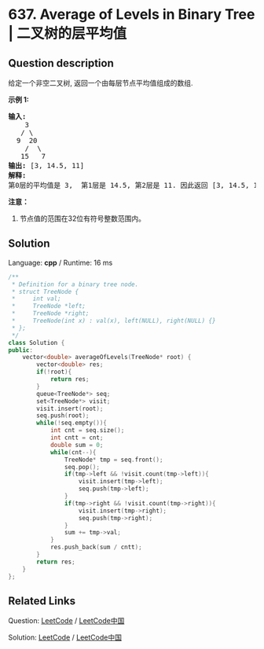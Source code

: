 # 637. Average of Levels in Binary Tree | 二叉树的层平均值

## Question description

<!--If you want to use the English description, use Given a non-empty binary tree, return the average value of the nodes on each level in the form of an array.

<p><b>Example 1:</b><br />
<pre>
<b>Input:</b>
    3
   / \
  9  20
    /  \
   15   7
<b>Output:</b> [3, 14.5, 11]
<b>Explanation:</b>
The average value of nodes on level 0 is 3,  on level 1 is 14.5, and on level 2 is 11. Hence return [3, 14.5, 11].
</pre>
</p>

<p><b>Note:</b><br>
<ol>
<li>The range of node's value is in the range of 32-bit signed integer.</li>
</ol>
</p> instead-->
<p>给定一个非空二叉树, 返回一个由每层节点平均值组成的数组.</p>

<p><strong>示例 1:</strong></p>

<pre><strong>输入:</strong>
    3
   / \
  9  20
    /  \
   15   7
<strong>输出:</strong> [3, 14.5, 11]
<strong>解释:</strong>
第0层的平均值是 3,  第1层是 14.5, 第2层是 11. 因此返回 [3, 14.5, 11].
</pre>

<p><strong>注意：</strong></p>

<ol>
	<li>节点值的范围在32位有符号整数范围内。</li>
</ol>




## Solution

Language: **cpp**  /  Runtime: 16 ms

```cpp
/**
 * Definition for a binary tree node.
 * struct TreeNode {
 *     int val;
 *     TreeNode *left;
 *     TreeNode *right;
 *     TreeNode(int x) : val(x), left(NULL), right(NULL) {}
 * };
 */
class Solution {
public:
    vector<double> averageOfLevels(TreeNode* root) {
        vector<double> res;
        if(!root){
            return res;
        }
        queue<TreeNode*> seq;
        set<TreeNode*> visit;
        visit.insert(root);
        seq.push(root);
        while(!seq.empty()){
            int cnt = seq.size();
            int cntt = cnt;
            double sum = 0;
            while(cnt--){
                TreeNode* tmp = seq.front();
                seq.pop();
                if(tmp->left && !visit.count(tmp->left)){
                    visit.insert(tmp->left);
                    seq.push(tmp->left);
                }
                if(tmp->right && !visit.count(tmp->right)){
                    visit.insert(tmp->right);
                    seq.push(tmp->right);
                }
                sum += tmp->val;
            }
            res.push_back(sum / cntt);
        }
        return res;
    }
};
```



## Related Links

Question: [LeetCode](https://leetcode.com/problems/average-of-levels-in-binary-tree/description/)  /  [LeetCode中国](https://leetcode-cn.com/problems/average-of-levels-in-binary-tree/description/)

Solution: [LeetCode](https://leetcode.com/articles/average-of-levels-in-binary-tree/)  /  [LeetCode中国](https://leetcode-cn.com/articles/average-of-levels-in-binary-tree/)